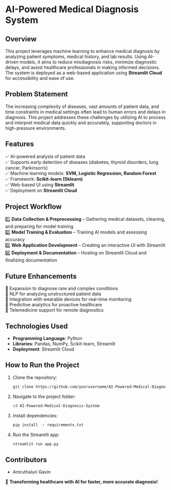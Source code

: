 # **AI-Powered Medical Diagnosis System**  

## **Overview**  
This project leverages machine learning to enhance medical diagnosis by analyzing patient symptoms, medical history, and lab results. Using AI-driven models, it aims to reduce misdiagnosis risks, minimize diagnostic delays, and assist healthcare professionals in making informed decisions. The system is deployed as a web-based application using **Streamlit Cloud** for accessibility and ease of use.  

## **Problem Statement**  
The increasing complexity of diseases, vast amounts of patient data, and time constraints in medical settings often lead to human errors and delays in diagnosis. This project addresses these challenges by utilizing AI to process and interpret medical data quickly and accurately, supporting doctors in high-pressure environments.  

## **Features**  
✅ AI-powered analysis of patient data  
✅ Supports early detection of diseases (diabetes, thyroid disorders, lung cancer, Parkinson’s)  
✅ Machine learning models: **SVM, Logistic Regression, Random Forest**  
✅ Framework: **Scikit-learn (Sklearn)**  
✅ Web-based UI using **Streamlit**  
✅ Deployment on **Streamlit Cloud**  

## **Project Workflow**  
1️⃣ **Data Collection & Preprocessing** – Gathering medical datasets, cleaning, and preparing for model training  
2️⃣ **Model Training & Evaluation** – Training AI models and assessing accuracy  
3️⃣ **Web Application Development** – Creating an interactive UI with Streamlit  
4️⃣ **Deployment & Documentation** – Hosting on Streamlit Cloud and finalizing documentation  

## **Future Enhancements**  
🔹 Expansion to diagnose rare and complex conditions  
🔹 NLP for analyzing unstructured patient data  
🔹 Integration with wearable devices for real-time monitoring  
🔹 Predictive analytics for proactive healthcare  
🔹 Telemedicine support for remote diagnostics  

## **Technologies Used**  
- **Programming Language**: Python  
- **Libraries**: Pandas, NumPy, Scikit-learn, Streamlit  
- **Deployment**: Streamlit Cloud  

## **How to Run the Project**  
1. Clone the repository:  
   ```bash
   git clone https://github.com/yourusername/AI-Powered-Medical-Diagnosis-System.git
   ```
2. Navigate to the project folder:  
   ```bash
   cd AI-Powered-Medical-Diagnosis-System
   ```
3. Install dependencies:  
   ```bash
   pip install -r requirements.txt
   ```
4. Run the Streamlit app:  
   ```bash
   streamlit run app.py
   ```

## **Contributors**  
- Amruthaluri Gavin

🚀 **Transforming healthcare with AI for faster, more accurate diagnosis!**
